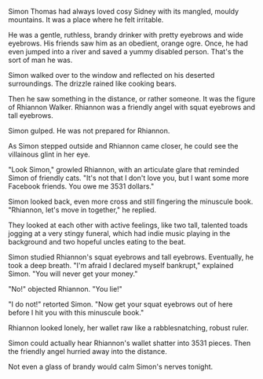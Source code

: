 Simon Thomas had always loved cosy Sidney with its mangled, mouldy mountains. It was a place where he felt irritable.

He was a gentle, ruthless, brandy drinker with pretty eyebrows and wide eyebrows. His friends saw him as an obedient, orange ogre. Once, he had even jumped into a river and saved a yummy disabled person. That's the sort of man he was.

Simon walked over to the window and reflected on his deserted surroundings. The drizzle rained like cooking bears.

Then he saw something in the distance, or rather someone. It was the figure of Rhiannon Walker. Rhiannon was a friendly angel with squat eyebrows and tall eyebrows.

Simon gulped. He was not prepared for Rhiannon.

As Simon stepped outside and Rhiannon came closer, he could see the villainous glint in her eye.

"Look Simon," growled Rhiannon, with an articulate glare that reminded Simon of friendly cats. "It's not that I don't love you, but I want some more Facebook friends. You owe me 3531 dollars."

Simon looked back, even more cross and still fingering the minuscule book. "Rhiannon, let's move in together," he replied.

They looked at each other with active feelings, like two tall, talented toads jogging at a very stingy funeral, which had indie music playing in the background and two hopeful uncles eating to the beat.

Simon studied Rhiannon's squat eyebrows and tall eyebrows. Eventually, he took a deep breath. "I'm afraid I declared myself bankrupt," explained Simon. "You will never get your money."

"No!" objected Rhiannon. "You lie!"

"I do not!" retorted Simon. "Now get your squat eyebrows out of here before I hit you with this minuscule book."

Rhiannon looked lonely, her wallet raw like a rabblesnatching, robust ruler.

Simon could actually hear Rhiannon's wallet shatter into 3531 pieces. Then the friendly angel hurried away into the distance.

Not even a glass of brandy would calm Simon's nerves tonight.